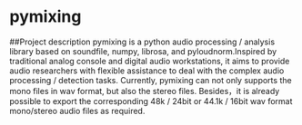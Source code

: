 # pymixing
##Project description
pymixing is a python audio processing / analysis library based on soundfile, numpy, librosa, and pyloudnorm.Inspired by traditional analog console and digital audio workstations, it aims to provide audio researchers with flexible assistance to deal with the complex audio processing / detection tasks. Currently, pymixing can not only supports the mono files in wav format, but also the stereo files. Besides，it is already possible to export the corresponding 48k / 24bit or 44.1k / 16bit wav format mono/stereo audio files as required.
